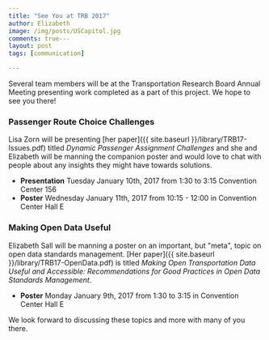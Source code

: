```yaml
---
title: "See You at TRB 2017"
author: Elizabeth
image: /img/posts/USCapitol.jpg
comments: true---
layout: post
tags: [communication]

---
```


Several team members will be at the Transportation Research Board Annual Meeting presenting work completed as a part of this project.  We hope to see you there!

### Passenger Route Choice Challenges

Lisa Zorn will be presenting [her paper]({{ site.baseurl }}/library/TRB17-Issues.pdf) titled *Dynamic Passenger Assignment Challenges* and she and Elizabeth will be manning the companion poster and would love to chat with people about any insights they might have towards solutions.
  
  * **Presentation** Tuesday January 10th, 2017 from 1:30 to 3:15 Convention Center 156  
  * **Poster** Wednesday January 11th, 2017 from 10:15 - 12:00 in Convention Center Hall E  
  
### Making Open Data Useful

Elizabeth Sall will be manning a poster on an important, but "meta", topic on open data standards management.  [Her paper]({{ site.baseurl }}/library/TRB17-OpenData.pdf) is titled *Making Open Transportation Data Useful and Accessible: Recommendations for Good Practices in Open Data Standards Management*.

  * **Poster**  Monday January 9th, 2017 from 1:30 to 3:15 in Convention Center Hall E  

We look forward to discussing these topics and more with many of you there.